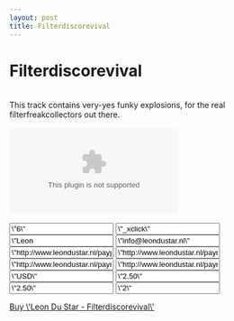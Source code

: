 ```yaml
---
layout: post
title: Filterdiscorevival
---
```

<h1>Filterdiscorevival</h1><br>This track contains very-yes funky explosions, for the real filterfreakcollectors out there.<br><br>
<object height=\"81\" width=\"100%\"> <param name=\"movie\" value=\"http://player.soundcloud.com/player.swf?url=http%3A%2F%2Fapi.soundcloud.com%2Ftracks%2F9002950\"> <param name=\"allowscriptaccess\" value=\"always\"> <embed allowscriptaccess=\"always\" src=\"http://player.soundcloud.com/player.swf?url=http%3A%2F%2Fapi.soundcloud.com%2Ftracks%2F9002950\" type=\"application/x-shockwave-flash\" height=\"81\" width=\"100%\"> </object>
<br><br>
<form id=\"leon-du-star---filterdiscorevival\" action=\"https://www.paypal.com/cgi-bin/webscr\" method=\"post\" style=\"\">
<input type=\"hidden\" name=\"custom\" value=\"6\">
<input type=\"hidden\" name=\"cmd\" value=\"_xclick\">
<input type=\"hidden\" name=\"item_name\" value=\"Leon Du Star - Filterdiscorevival\">
<input type=\"hidden\" name=\"business\" value=\"info@leondustar.nl\">
<input type=\"hidden\" name=\"notify_url\" value=\"http://www.leondustar.nl/paypal\">
<input type=\"hidden\" name=\"return\" value=\"http://www.leondustar.nl/payment-succes\">
<input type=\"hidden\" name=\"return_url\" value=\"http://www.leondustar.nl/payment-succes\">
<input type=\"hidden\" name=\"cancel_return\" value=\"http://www.leondustar.nl/payment-cancel\">
<input type=\"hidden\" name=\"mc_currency\" value=\"USD\">
<input type=\"hidden\" name=\"mc_gross\" value=\"2.50\">
<input type=\"hidden\" name=\"amount\" value=\"2.50\">
<input type=\"hidden\" name=\"rm\" value=\"2\">
</form>
<a href=\"#\" class=\"buy\" onclick=\"$(&quot;leon-du-star---filterdiscorevival&quot;).submit()\">Buy \'Leon Du Star - Filterdiscorevival\'</a>

